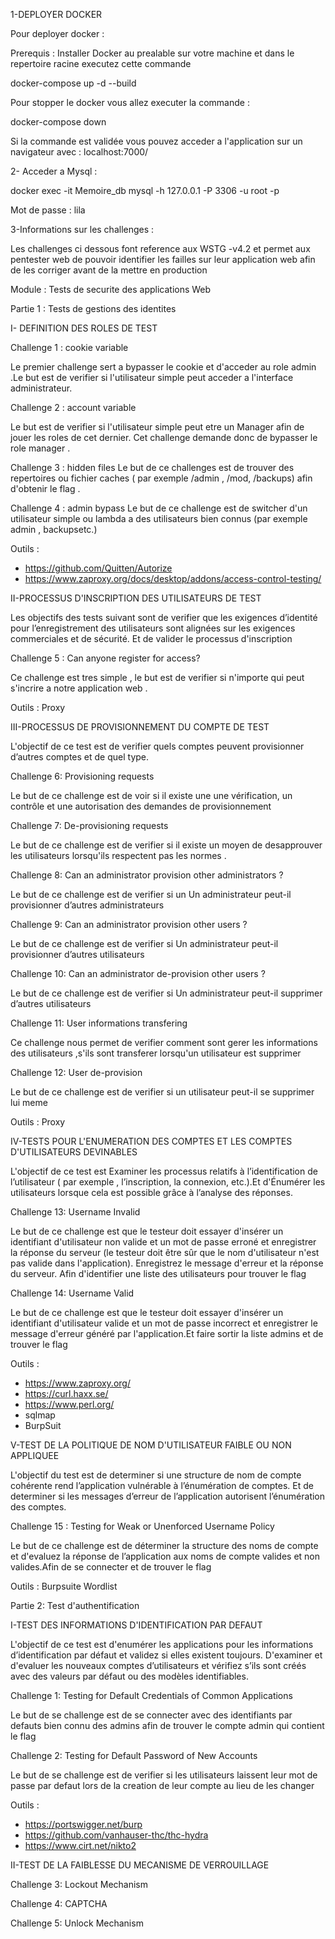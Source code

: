 1-DEPLOYER DOCKER 

Pour deployer docker :

Prerequis : Installer Docker au prealable sur votre machine et dans le repertoire racine  executez cette commande  

docker-compose up -d --build

Pour stopper le docker vous allez executer la commande :

docker-compose down 

Si la commande est validée vous pouvez acceder a l'application sur un navigateur avec : localhost:7000/

2- Acceder a Mysql :

docker exec -it Memoire_db mysql -h 127.0.0.1 -P 3306  -u root -p

Mot de passe : lila

3-Informations sur les challenges :

Les challenges ci dessous font reference aux WSTG -v4.2 et permet aux pentester web de pouvoir identifier les failles sur leur application web afin de les corriger avant de la mettre en  production

Module : Tests de securite des applications Web 
 
Partie 1 : Tests de gestions des identites

 I- DEFINITION DES ROLES DE TEST 


Challenge 1 : cookie variable 

Le premier challenge sert a bypasser le cookie et d'acceder au role admin .Le but est de verifier si l'utilisateur simple peut acceder a l'interface administrateur.

Challenge 2 : account variable

Le but est de verifier si l'utilisateur simple peut etre un Manager afin de jouer les roles de cet dernier.
Cet challenge demande donc de bypasser le role manager .

Challenge 3 : hidden files
Le but de ce challenges est de trouver des repertoires ou fichier caches ( par exemple /admin , /mod, /backups) afin d'obtenir le flag .

Challenge 4 : admin bypass
Le but de ce challenge est de switcher d'un utilisateur simple ou lambda a des utilisateurs bien connus  (par exemple admin , backupsetc.)

Outils :

- https://github.com/Quitten/Autorize
- https://www.zaproxy.org/docs/desktop/addons/access-control-testing/

II-PROCESSUS D'INSCRIPTION DES UTILISATEURS DE TEST 

Les objectifs des tests suivant sont de verifier que les  exigences d’identité pour l’enregistrement des utilisateurs sont alignées sur les exigences commerciales et de sécurité. Et de valider le processus d'inscription 

Challenge 5 : Can anyone register for access?

Ce challenge est tres simple , le but est de verifier si n'importe qui peut s'incrire a notre application web .

Outils : Proxy

III-PROCESSUS DE PROVISIONNEMENT DU COMPTE DE TEST 
 
 L'objectif de ce test est  de verifier  quels comptes peuvent provisionner d’autres comptes et de quel type.

Challenge 6: Provisioning requests

Le but de ce challenge est de voir si il existe une une vérification, un contrôle et une autorisation des demandes de provisionnement

Challenge 7: De-provisioning requests

Le but de ce challenge est de verifier si il existe un moyen de desapprouver les utilisateurs lorsqu'ils respectent pas les normes .

Challenge 8: Can an administrator provision other administrators ? 

Le but de ce challenge est de verifier si un Un administrateur peut-il provisionner d’autres administrateurs

Challenge 9: Can an administrator provision other users ?

Le but de ce challenge est de verifier si  Un administrateur peut-il provisionner d’autres utilisateurs 

Challenge 10: Can an administrator de-provision other users ?

Le but de ce challenge est de verifier si  Un administrateur peut-il supprimer d’autres utilisateurs 

Challenge 11: User informations transfering

Ce challenge nous permet de verifier comment sont gerer les informations des utilisateurs ,s'ils sont transferer lorsqu'un utilisateur est supprimer 

Challenge 12: User de-provision

Le but de ce challenge est de verifier si un utilisateur  peut-il se supprimer lui meme

Outils : Proxy

IV-TESTS POUR L'ENUMERATION DES COMPTES ET LES COMPTES D'UTILISATEURS DEVINABLES 

L'objectif de ce test est Examiner les processus relatifs à l’identification de l’utilisateur ( par exemple , l’inscription, la connexion, etc.).Et d'Énumérer les utilisateurs lorsque cela est possible grâce à l’analyse des réponses.

Challenge 13: Username Invalid

Le but de ce challenge est que le testeur doit  essayer d'insérer un identifiant d'utilisateur non valide et un mot de passe erroné et enregistrer la réponse du serveur (le testeur doit être sûr que le nom d'utilisateur n'est pas valide dans l'application). Enregistrez le message d'erreur et la réponse du serveur. Afin d'identifier une liste des utilisateurs pour trouver le flag 

Challenge 14: Username Valid

 Le but de ce challenge est que le testeur doit essayer d'insérer un identifiant d'utilisateur valide et un mot de passe incorrect et enregistrer le message d'erreur généré par l'application.Et faire sortir la liste admins et de trouver le flag 

Outils : 
- https://www.zaproxy.org/
- https://curl.haxx.se/
- https://www.perl.org/
- sqlmap 
- BurpSuit

V-TEST DE LA POLITIQUE DE NOM D'UTILISATEUR FAIBLE OU NON APPLIQUEE

L'objectif du test est de determiner si une structure de nom de compte cohérente rend l’application vulnérable à l’énumération de comptes. Et de determiner  si les messages d’erreur de l’application autorisent l’énumération des comptes.


Challenge 15 : Testing for Weak or Unenforced Username Policy

Le but de ce challenge est de déterminer la structure des noms de compte et d'evaluez la réponse de l’application aux noms de compte valides et non valides.Afin de se connecter et de trouver le flag 

Outils :
Burpsuite
Wordlist

Partie 2: Test d'authentification

I-TEST DES INFORMATIONS D'IDENTIFICATION PAR DEFAUT

L'objectif de ce test est d'enumérer les applications pour les informations d’identification par défaut et validez si elles existent toujours. 
D'examiner  et d'evaluer les nouveaux comptes d’utilisateurs et vérifiez s’ils sont créés avec des valeurs par défaut ou des modèles identifiables.

Challenge 1: Testing for Default Credentials of Common Applications

Le but de se challenge est de se connecter avec des identifiants par defauts bien connu des admins afin de trouver le compte admin qui contient le flag 

Challenge 2: Testing for Default Password of New Accounts

Le but de se challenge est de verifier si les utilisateurs laissent leur mot de passe par defaut lors de la creation de leur compte au lieu de les changer 

Outils :
- https://portswigger.net/burp
- https://github.com/vanhauser-thc/thc-hydra
- https://www.cirt.net/nikto2

II-TEST DE LA FAIBLESSE DU MECANISME DE VERROUILLAGE 

Challenge 3: Lockout Mechanism

Challenge 4: CAPTCHA

Challenge 5: Unlock Mechanism
